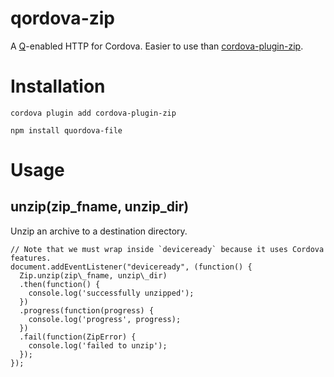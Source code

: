 # qordova-zip

A [Q](https://github.com/kriskowal/q)-enabled HTTP for Cordova. Easier to use than [cordova-plugin-zip](https://github.com/apache/cordova-plugin-file-transfer).

# Installation

`cordova plugin add cordova-plugin-zip`

`npm install quordova-file`

# Usage

## unzip(zip\_fname, unzip\_dir)

Unzip an archive to a destination directory.

```
// Note that we must wrap inside `deviceready` because it uses Cordova features.
document.addEventListener("deviceready", (function() {
  Zip.unzip(zip\_fname, unzip\_dir)
  .then(function() {
    console.log('successfully unzipped');
  })
  .progress(function(progress) {
    console.log('progress', progress);
  })
  .fail(function(ZipError) {
    console.log('failed to unzip');
  });
});
```
